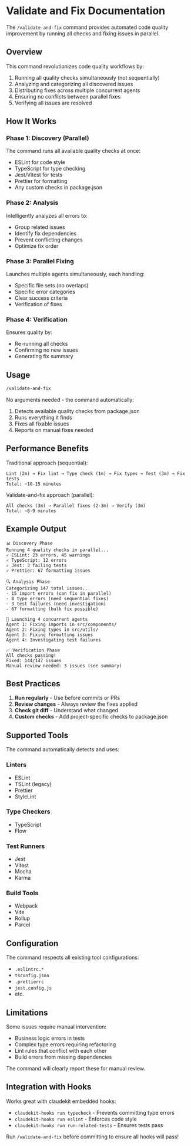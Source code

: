 # Validate and Fix Documentation

The `/validate-and-fix` command provides automated code quality improvement by running all checks and fixing issues in parallel.

## Overview

This command revolutionizes code quality workflows by:
1. Running all quality checks simultaneously (not sequentially)
2. Analyzing and categorizing all discovered issues
3. Distributing fixes across multiple concurrent agents
4. Ensuring no conflicts between parallel fixes
5. Verifying all issues are resolved

## How It Works

### Phase 1: Discovery (Parallel)
The command runs all available quality checks at once:
- ESLint for code style
- TypeScript for type checking
- Jest/Vitest for tests
- Prettier for formatting
- Any custom checks in package.json

### Phase 2: Analysis
Intelligently analyzes all errors to:
- Group related issues
- Identify fix dependencies
- Prevent conflicting changes
- Optimize fix order

### Phase 3: Parallel Fixing
Launches multiple agents simultaneously, each handling:
- Specific file sets (no overlaps)
- Specific error categories
- Clear success criteria
- Verification of fixes

### Phase 4: Verification
Ensures quality by:
- Re-running all checks
- Confirming no new issues
- Generating fix summary

## Usage

```bash
/validate-and-fix
```

No arguments needed - the command automatically:
1. Detects available quality checks from package.json
2. Runs everything it finds
3. Fixes all fixable issues
4. Reports on manual fixes needed

## Performance Benefits

Traditional approach (sequential):
```
Lint (2m) → Fix lint → Type check (1m) → Fix types → Test (3m) → Fix tests
Total: ~10-15 minutes
```

Validate-and-fix approach (parallel):
```
All checks (3m) → Parallel fixes (2-3m) → Verify (3m)
Total: ~8-9 minutes
```

## Example Output

```
📊 Discovery Phase
Running 4 quality checks in parallel...
✓ ESLint: 23 errors, 45 warnings
✓ TypeScript: 12 errors
✓ Jest: 3 failing tests
✓ Prettier: 67 formatting issues

🔍 Analysis Phase
Categorizing 147 total issues...
- 15 import errors (can fix in parallel)
- 8 type errors (need sequential fixes)
- 3 test failures (need investigation)
- 67 formatting (bulk fix possible)

🚀 Launching 4 concurrent agents
Agent 1: Fixing imports in src/components/
Agent 2: Fixing types in src/utils/
Agent 3: Fixing formatting issues
Agent 4: Investigating test failures

✅ Verification Phase
All checks passing!
Fixed: 144/147 issues
Manual review needed: 3 issues (see summary)
```

## Best Practices

1. **Run regularly** - Use before commits or PRs
2. **Review changes** - Always review the fixes applied
3. **Check git diff** - Understand what changed
4. **Custom checks** - Add project-specific checks to package.json

## Supported Tools

The command automatically detects and uses:

### Linters
- ESLint
- TSLint (legacy)
- Prettier
- StyleLint

### Type Checkers
- TypeScript
- Flow

### Test Runners
- Jest
- Vitest
- Mocha
- Karma

### Build Tools
- Webpack
- Vite
- Rollup
- Parcel

## Configuration

The command respects all existing tool configurations:
- `.eslintrc.*`
- `tsconfig.json`
- `.prettierrc`
- `jest.config.js`
- etc.

## Limitations

Some issues require manual intervention:
- Business logic errors in tests
- Complex type errors requiring refactoring
- Lint rules that conflict with each other
- Build errors from missing dependencies

The command will clearly report these for manual review.

## Integration with Hooks

Works great with claudekit embedded hooks:
- `claudekit-hooks run typecheck` - Prevents committing type errors
- `claudekit-hooks run eslint` - Enforces code style
- `claudekit-hooks run run-related-tests` - Ensures tests pass

Run `/validate-and-fix` before committing to ensure all hooks will pass!